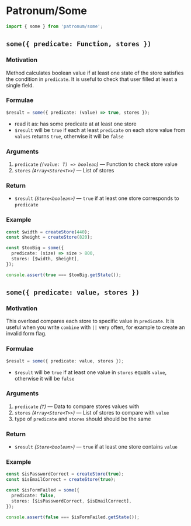 # Patronum/Some

```ts
import { some } from 'patronum/some';
```

## `some({ predicate: Function, stores })`

### Motivation

Method calculates boolean value if at least one state of the store satisfies the condition in `predicate`.
It is useful to check that user filled at least a single field.

### Formulae

```ts
$result = some({ predicate: (value) => true, stores });
```

- read it as: has some predicate at at least one store
- `$result` will be `true` if each at least `predicate` on each store value from `values` returns `true`, otherwise it will be `false`

### Arguments

1. `predicate` _(`(value: T) => boolean`)_ — Function to check store value
1. `stores` _(`Array<Store<T>>`)_ — List of stores

### Return

- `$result` _(`Store<boolean>`)_ — `true` if at least one store corresponds to `predicate`

### Example

```ts
const $width = createStore(440);
const $height = createStore(820);

const $tooBig = some({
  predicate: (size) => size > 800,
  stores: [$width, $height],
});

console.assert(true === $tooBig.getState());
```

## `some({ predicate: value, stores })`

### Motivation

This overload compares each store to specific value in `predicate`.
It is useful when you write `combine` with `||` very often, for example to create an invalid form flag.

### Formulae

```ts
$result = some({ predicate: value, stores });
```

- `$result` will be `true` if at least one value in `stores` equals `value`, otherwise it will be `false`

### Arguments

1. `predicate` _(`T`)_ — Data to compare stores values with
1. `stores` _(`Array<Store<T>>`)_ — List of stores to compare with `value`
1. type of `predicate` and `stores` should should be the same

### Return

- `$result` _(`Store<boolean>`)_ — `true` if at least one store contains `value`

### Example

```ts
const $isPasswordCorrect = createStore(true);
const $isEmailCorrect = createStore(true);

const $isFormFailed = some({
  predicate: false,
  stores: [$isPasswordCorrect, $isEmailCorrect],
});

console.assert(false === $isFormFailed.getState());
```
